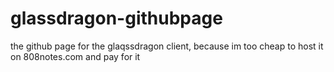 # glassdragon-githubpage
the github page for the glaqssdragon client, because im too cheap to host it on 808notes.com and pay for it
